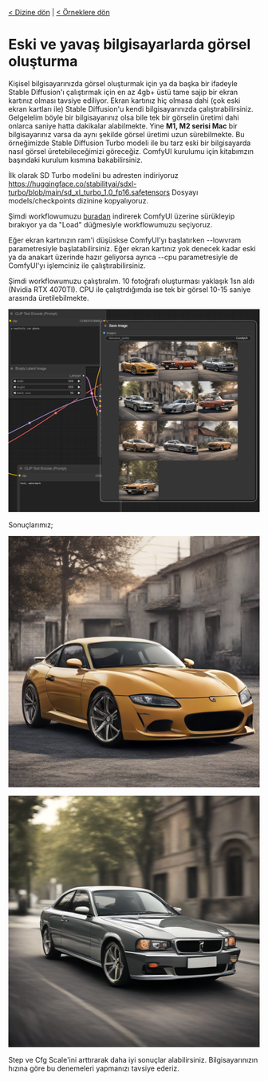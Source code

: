 <a href="/">< Dizine dön</a> | <a href="/ornekler">< Örneklere dön</a>

# Eski ve yavaş bilgisayarlarda görsel oluşturma

Kişisel bilgisayarınızda görsel oluşturmak için ya da başka bir ifadeyle Stable Diffusion'ı çalıştırmak için en az 4gb+ üstü tame sajip bir ekran kartınız olması tavsiye ediliyor.
Ekran kartınız hiç olmasa dahi (çok eski ekran kartları ile) Stable Diffusion'u kendi bilgisayarınızda çalıştırabilirsiniz. Gelgelelim böyle bir bilgisayarınız olsa bile tek bir görselin üretimi dahi onlarca saniye hatta dakikalar alabilmekte. Yine <strong>M1, M2 serisi Mac</strong> bir bilgisayarınız varsa da aynı şekilde görsel üretimi uzun sürebilmekte. Bu örneğimizde Stable Diffusion Turbo modeli ile bu tarz eski bir bilgisayarda nasıl görsel üretebileceğimizi göreceğiz. ComfyUI kurulumu için kitabımzın başındaki kurulum kısmına bakabilirsiniz.

İlk olarak SD Turbo modelini bu adresten indiriyoruz https://huggingface.co/stabilityai/sdxl-turbo/blob/main/sd_xl_turbo_1.0_fp16.safetensors
Dosyayı models/checkpoints dizinine kopyalıyoruz.

Şimdi workflowumuzu [buradan](gorseller/workflow/sanatai_sd_turbo.json) indirerek ComfyUI üzerine sürükleyip bırakıyor ya da "Load" düğmesiyle workflowumuzu seçiyoruz.

Eğer ekran kartınızın ram'i düşüskse ComfyUI'yı başlatırken  --lowvram parametresiyle başlatabilirsiniz. Eğer ekran kartınız yok denecek kadar eski ya da anakart üzerinde hazır geliyorsa ayrıca --cpu parametresiyle de ComfyUI'yı işlemciniz ile çalıştırabilirsiniz.

Şimdi workflowumuzu çalıştıralım. 10 fotoğrafı oluşturması yaklaşık 1sn aldı (Nvidia RTX 4070TI). CPU ile çalıştrdığımda ise tek bir görsel 10-15 saniye arasında üretilebilmekte.

![alt text](/gorseller/sd-turbo-1.png)


Sonuçlarımız;

![alt text](/gorseller/sd-turbo-2.png)

![alt text](/gorseller/sd-turbo-3.png)


Step ve Cfg Scale'ini arttırarak daha iyi sonuçlar alabilirsiniz. Bilgisayarınızın hızına göre bu denemeleri yapmanızı tavsiye ederiz.




